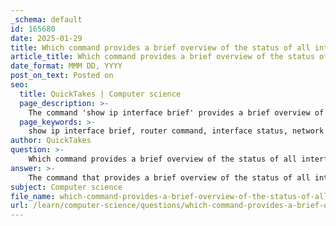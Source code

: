 ```yaml
---
_schema: default
id: 165680
date: 2025-01-29
title: Which command provides a brief overview of the status of all interfaces on a router?
article_title: Which command provides a brief overview of the status of all interfaces on a router?
date_format: MMM DD, YYYY
post_on_text: Posted on
seo:
  title: QuickTakes | Computer science
  page_description: >-
    The command 'show ip interface brief' provides a brief overview of the status of all interfaces on a router, including their IP addresses and operational status, making it essential for quick verification by network administrators.
  page_keywords: >-
    show ip interface brief, router command, interface status, network interfaces, operational status, CLI, network administration, interface configuration
author: QuickTakes
question: >-
    Which command provides a brief overview of the status of all interfaces on a router?
answer: >-
    The command that provides a brief overview of the status of all interfaces on a router is:\n\n```plaintext\nshow ip interface brief\n```\n\nThis command displays a summary of the interfaces, including their IP addresses and operational status (up or down). It is commonly used for quick verification of interface configurations and statuses. \n\nFor example, you would enter the command in the router's command line interface (CLI) as follows:\n\n```plaintext\nRouter# show ip interface brief\n```\n\nThis will yield an output that summarizes the key information for all network interfaces on the router, making it an essential tool for network administrators to quickly assess the state of the router's interfaces.
subject: Computer science
file_name: which-command-provides-a-brief-overview-of-the-status-of-all-interfaces-on-a-router.md
url: /learn/computer-science/questions/which-command-provides-a-brief-overview-of-the-status-of-all-interfaces-on-a-router
---
```


&nbsp;